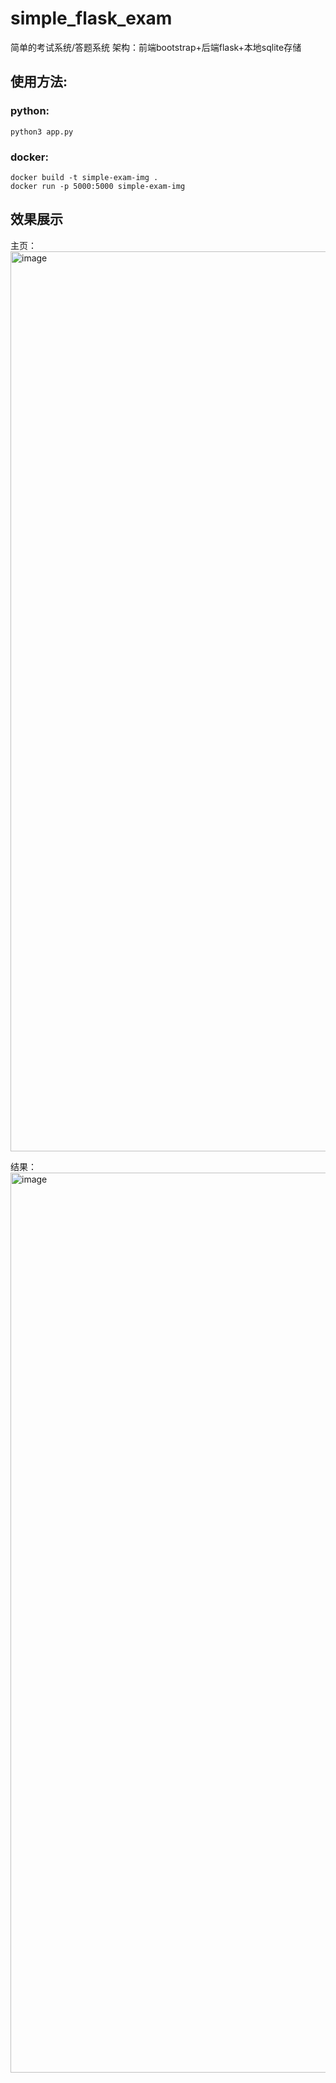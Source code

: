 # simple_flask_exam
简单的考试系统/答题系统
架构：前端bootstrap+后端flask+本地sqlite存储

## 使用方法:
### python:
`python3 app.py`

### docker:
``` shell
docker build -t simple-exam-img .
docker run -p 5000:5000 simple-exam-img
```

## 效果展示
主页：
<img width="1440" alt="image" src="https://github.com/user-attachments/assets/ff357967-d9e3-41e8-877f-59d62071f8b4" />

结果：
<img width="1440" alt="image" src="https://github.com/user-attachments/assets/8bac3033-0c33-44b3-b7bc-f57fc736b9ab" />
